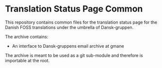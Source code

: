# Translation Status Page Common

This repository contains common files for the translation status page for the Danish FOSS translations under the umbrella of Dansk-gruppen.

The archive contains:

 * An interface to Dansk-gruppens email archive at gmane

The archive is meant to be used as a git sub-module and therefore is importable at the root.